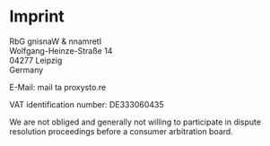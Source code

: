 # Imprint

<span class="ritole">RbG gnisnaW &amp; nnamretI</span><br>
Wolfgang-Heinze-Straße 14<br>
04277 Leipzig<br>
Germany

E-Mail: mail <span class="ritole">ta</span> proxysto.re

VAT identification number: DE333060435

We are not obliged and generally not willing to participate in dispute resolution proceedings before a consumer arbitration board.
